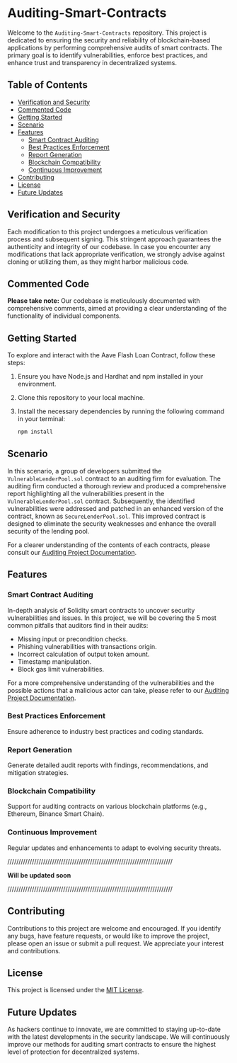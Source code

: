 # Auditing-Smart-Contracts

Welcome to the `Auditing-Smart-Contracts` repository. This project is dedicated to ensuring the security and reliability of blockchain-based applications by performing comprehensive audits of smart contracts. The primary goal is to identify vulnerabilities, enforce best practices, and enhance trust and transparency in decentralized systems.

## Table of Contents

- [Verification and Security](#verification-and-security)
- [Commented Code](#commented-code)
- [Getting Started](#getting-started)
- [Scenario](#scenario)
- [Features](#features)
  - [Smart Contract Auditing](#smart-contract-auditing)
  - [Best Practices Enforcement](#best-practices-enforcement)
  - [Report Generation](#report-generation)
  - [Blockchain Compatibility](#blockchain-compatibility)
  - [Continuous Improvement](#continuous-improvement)
- [Contributing](#contributing)
- [License](#license)
- [Future Updates](#future-updates)

## Verification and Security

Each modification to this project undergoes a meticulous verification process and subsequent signing. This stringent approach guarantees the authenticity and integrity of our codebase. In case you encounter any modifications that lack appropriate verification, we strongly advise against cloning or utilizing them, as they might harbor malicious code.

## Commented Code

**Please take note:** Our codebase is meticulously documented with comprehensive comments, aimed at providing a clear understanding of the functionality of individual components.

## Getting Started

To explore and interact with the Aave Flash Loan Contract, follow these steps:

1. Ensure you have Node.js and Hardhat and npm installed in your environment.

2. Clone this repository to your local machine.

3. Install the necessary dependencies by running the following command in your terminal:

   ```bash
   npm install
   ```

## Scenario

In this scenario, a group of developers submitted the `VulnerableLenderPool.sol` contract to an auditing firm for evaluation. The auditing firm conducted a thorough review and produced a comprehensive report highlighting all the vulnerabilities present in the `VulnerableLenderPool.sol` contract. Subsequently, the identified vulnerabilities were addressed and patched in an enhanced version of the contract, known as `SecureLenderPool.sol`. This improved contract is designed to eliminate the security weaknesses and enhance the overall security of the lending pool.

For a clearer understanding of the contents of each contracts, please consult our [Auditing Project Documentation](CONTRACTS.md).

## Features

### Smart Contract Auditing

In-depth analysis of Solidity smart contracts to uncover security vulnerabilities and issues. In this project, we will be covering the 5 most common pitfalls that auditors find in their audits:

  - Missing input or precondition checks.
  - Phishing vulnerabilities with transactions origin.
  - Incorrect calculation of output token amount.
  - Timestamp manipulation.
  - Block gas limit vulnerabilities.

For a more comprehensive understanding of the vulnerabilities and the possible actions that a malicious actor can take, please refer to our [Auditing Project Documentation](VULNERABILITIES.md).

### Best Practices Enforcement 

Ensure adherence to industry best practices and coding standards.

### Report Generation

Generate detailed audit reports with findings, recommendations, and mitigation strategies.

### Blockchain Compatibility 

Support for auditing contracts on various blockchain platforms (e.g., Ethereum, Binance Smart Chain).

### Continuous Improvement

Regular updates and enhancements to adapt to evolving security threats.

//////////////////////////////////////////////////////////////////////////

**Will be updated soon**

//////////////////////////////////////////////////////////////////////////

## Contributing

Contributions to this project are welcome and encouraged. If you identify any bugs, have feature requests, or would like to improve the project, please open an issue or submit a pull request. We appreciate your interest and contributions.

## License

This project is licensed under the [MIT License](LICENSE).

## Future Updates

As hackers continue to innovate, we are committed to staying up-to-date with the latest developments in the security landscape. We will continuously improve our methods for auditing smart contracts to ensure the highest level of protection for decentralized systems.